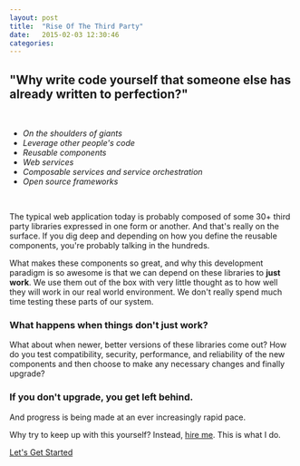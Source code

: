 ```yaml
---
layout: post
title:  "Rise Of The Third Party"
date:   2015-02-03 12:30:46
categories:
---
```

<meta property="og:image" content="/img/profile.jpg" />

## "Why write code yourself that someone else has already written to perfection?"
<br/>

* *On the shoulders of giants*
* *Leverage other people's code*
* *Reusable components*
* *Web services*
* *Composable services and service orchestration*
* *Open source frameworks*

<br/>

The typical web application today is probably composed of some 30+ third party libraries expressed in one form or
another. And that's really on the surface. If you dig deep and depending on how you define the reusable components,
you're probably talking in the hundreds.

What makes these components so great, and why this development paradigm is so awesome is that we can depend on these
libraries to **just work**. We use them out of the box with very little thought as to how well they will work in our
real world environment. We don't really spend much time testing these parts of our system.

### What happens when things don't **just work**?

What about when newer, better versions of these libraries come out? How do you test compatibility, security, performance,
and reliability of the new components and then choose to make any necessary changes and finally upgrade?

### If you don't upgrade, you get left behind.

And progress is being made at an ever increasingly rapid pace.

Why try to keep up with this yourself? Instead, <a href="/services/">hire me</a>. This is what I do.

<a href="/get-started/" class="btn btn-default">Let's Get Started</a>
<br/>
<br/>
